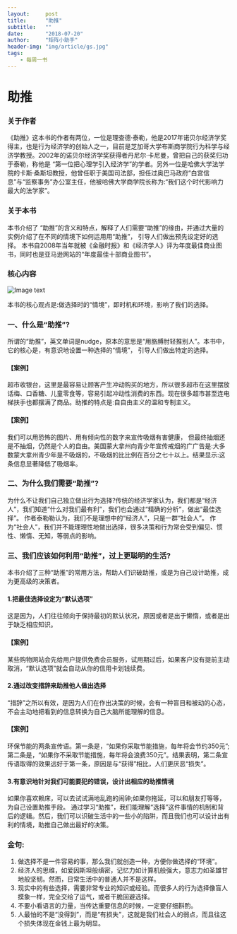 ```yaml
---
layout:     post
title:      "助推"
subtitle:   ""
date:       "2018-07-20"
author:     "矩阵小助手"
header-img: "img/article/gs.jpg"
tags:
    - 每周一书
---
```


# 助推

### 关于作者
《助推》这本书的作者有两位，⼀位是理查德·泰勒，他是2017年诺贝尔经济学奖得主，也是行为经济学的创始⼈之一，目前是芝加哥大学布斯商学院行为科学与经济学教授。2002年的诺⻉尔经济学奖获得者丹尼尔·卡尼曼，曾把⾃己的获奖归功于泰勒，称他是 “第一位把⼼理学引⼊经济学”的学者。另外⼀位是哈佛大学法学院的卡斯·桑斯坦教授，他曾任职于美国司法部，担任过奥巴马政府“白宫信息”与“监察事务”办公室主任，他被哈佛大学商学院长称为:“我们这个时代影响力最大的法学家”。
### 关于本书
本书介绍了 “助推”的含义和特点，解释了⼈们需要“助推”的缘由，并通过⼤量的实例介绍了在不同的情境下如何运⽤用“助推”， 引导⼈们做出预先设定好的选择。
本书⾃2008年当年就被《金融时报》和《经济学⼈》评为年度最佳商业图书，同时也是亚马逊⽹站的“年度最佳十部商业图书”。
### 核⼼内容
![Image text](http://p9n1bl5yn.bkt.clouddn.com/WX20180720-163106@2x.png)

本书的核心观点是:做选择时的“情境”，即时机和环境，影响了我们的选择。
### 一、什么是“助推”?
所谓的“助推”，英⽂单词是nudge，原本的意思是“⽤胳膊肘轻推别人”。本书中，它的核心是，有意识地设置⼀种选择的“情境”， 引导⼈们做出特定的选择。
#### 【案例】
超市收银台，这里是最容易让顾客产⽣冲动购买的地方，所以很多超市在这里摆放话梅、⼝⾹糖、⼉童零食等，容易引起冲动性消费的东西。现在很多超市甚至连电梯扶⼿也都摆满了商品。助推的特点是:⾃自由主义的温和专制主义。
#### 【案例】
我们可以⽤恐怖的图片、⽤有倾向性的数字来宣传吸烟有害健康， 但最终抽烟还是不抽烟，仍然是个⼈的自由。美国蒙⼤拿州向青少年宣传戒烟的⼴广告是:⼤多数蒙大拿州⻘少年是不吸烟的，不吸烟的⽐比例在百分之七十以上。结果显示:这条信息显著降低了吸烟率。
### 二、为什么我们需要“助推”?
为什么不让我们⾃己独⽴做出行为选择?传统的经济学家认为，我们都是“经济人”，我们知道“什么对我们最有利”，我们也会通过“精确的分析”，做出“最佳选择”。
作者泰勒勒认为，我们不是理想中的“经济人”，只是一群“社会人”。 作为“社会⼈”，我们并不能理理性地做出选择，很多决策和行为常会受到偏见、惯性、懒惰、⽆知，等弱点的影响。
### 三、我们应该如何利用“助推”，过上更聪明的生活?
本书介绍了三种“助推”的常用方法，帮助人们识破助推，或是为⾃己设计助推，成为更⾼级的决策者。
#### 1.把最佳选择设定为“默认选项”
这是因为，⼈们往往倾向于保持最初的默认状况，原因或者是出于懒惰，或者是出于缺乏相应知识。
#### 【案例】
某些购物网站会先给用户提供免费会员服务，试⽤期过后，如果客户没有提前主动取消，“默认选项”就会⾃动从你的信用卡划钱续费。
#### 2.通过改变措辞来助推他人做出选择
“措辞”之所以有效，是因为人们在作出决策的时候，会有一种盲目和被动的⼼态，不会主动地把看到的信息转换为⾃己⼤脑所能理解的信息。
#### 【案例】 
环保节能的两条宣传语。第⼀条是，“如果你采取节能措施，每年将会节约350元”;第二条是，“如果你不采取节能措施，每年将会浪费350元”。结果表明，第⼆条宣传语取得的效果远好于第一条，原因是与“获得”相比，⼈们更厌恶“损失”。
#### 3.有意识地针对我们可能要犯的错误，设计出相应的助推情境
如果你喜欢赖床，可以去试试满地乱跑的闹钟;如果你拖延，可以和朋友打等等，为⾃己设置助推⼿段。 通过学习“助推”，我们能理解“选择”这件事情的机制和背后的逻辑。然后，我们可以识破⽣活中的⼀些⼩的陷阱，⽽且我们也可以设计出有利的情境，助推⾃己做出最好的决策。
### 金句:
1. 做选择不是一件容易的事，那么我们就创造一种，⽅便你做选择的“环境”。
2. 经济⼈的思维，如爱因斯坦般缜密，记忆力如计算机般强大，意志力如圣雄⽢地般坚韧。然而，⽇常⽣活中的普通⼈并不是这样。
3. 现实中的有些选择，需要非常专业的知识或经验。而很多⼈的行为选择像盲⼈摸象一样，完全交给了运气，或者⼲脆回避选择。
4. 不要⼩看语言的力量，当传达重要信息的时候，一定要仔细斟酌。
5. ⼈最怕的不是“没得到”，⽽是“有损失”，这就是我们社会人的弱点，而且往这个损失体现在金钱上最为明显。